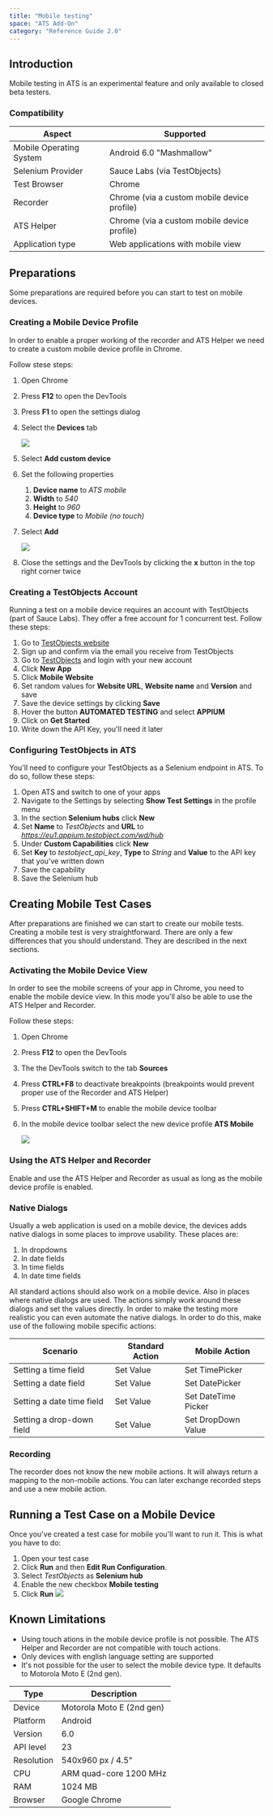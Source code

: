 ```yaml
---
title: "Mobile testing"
space: "ATS Add-On"
category: "Reference Guide 2.0"
---
```


## Introduction

Mobile testing in ATS is an experimental feature and only available to closed beta testers.

### Compatibility

| Aspect | Supported |
| ------ | --------- |
| Mobile Operating System | Android 6.0 "Mashmallow" |
| Selenium Provider | Sauce Labs (via TestObjects) |
| Test Browser | Chrome |
| Recorder | Chrome (via a custom mobile device profile) |
| ATS Helper | Chrome (via a custom mobile device profile) |
| Application type | Web applications with mobile view |

## Preparations

Some preparations are required before you can start to test on mobile devices.

### Creating a Mobile Device Profile

In order to enable a proper working of the recorder and ATS Helper we need to create a custom mobile device profile in Chrome.

Follow stese steps:

1. Open Chrome
1. Press **F12** to open the DevTools
1. Press **F1** to open the settings dialog
1. Select the **Devices** tab

    ![](/refguide-ats-2/attachments/mobile/chrome-settings-1.png)
1. Select **Add custom device**
1. Set the following properties
    1. **Device name** to *ATS mobile*
    1. **Width** to *540*
    1. **Height** to *960*
    1. **Device type** to *Mobile (no touch)*
1. Select **Add**

    ![](/refguide-ats-2/attachments/mobile/chrome-settings-2.png)
1. Close the settings and the DevTools by clicking the **x** button in the top right corner twice

### Creating a TestObjects Account

Running a test on a mobile device requires an account with TestObjects (part of Sauce Labs). They offer a free account for 1 concurrent test.
Follow these steps:

1. Go to [TestObjects website](https://app.testobject.com/#/signup/)
1. Sign up and confirm via the email you receive from TestObjects
1. Go to [TestObjects](https://app.testobject.com/#/) and login with your new account
1. Click **New App**
1. Click **Mobile Website**
1. Set random values for **Website URL**, **Website name** and **Version** and save
1. Save the device settings by clicking **Save**
1. Hover the button **AUTOMATED TESTING** and select **APPIUM**
1. Click on **Get Started**
1. Write down the API Key, you'll need it later

### Configuring TestObjects in ATS

You'll need to configure your TestObjects as a Selenium endpoint in ATS. To do so, follow these steps:

1. Open ATS and switch to one of your apps
1. Navigate to the Settings by selecting **Show Test Settings** in the profile menu
1. In the section **Selenium hubs** click **New**
1. Set **Name** to *TestObjects* and **URL** to *https://eu1.appium.testobject.com/wd/hub*
1. Under **Custom Capabilities** click **New**
1. Set **Key** to *testobject_api_key*, **Type** to *String* and **Value** to the API key that you've written down
1. Save the capability
1. Save the Selenium hub

## Creating Mobile Test Cases

After preparations are finished we can start to create our mobile tests.
Creating a mobile test is very straightforward. There are only a few differences that you should understand. They are described in the next sections.

### Activating the Mobile Device View

In order to see the mobile screens of your app in Chrome, you need to enable the mobile device view. In this mode you'll also be able to use the ATS Helper and Recorder.

Follow these steps:

1. Open Chrome
1. Press **F12** to open the DevTools
1. The the DevTools switch to the tab **Sources**
1. Press **CTRL+F8** to deactivate breakpoints (breakpoints would prevent proper use of the Recorder and ATS Helper)
1. Press **CTRL+SHIFT+M** to enable the mobile device toolbar
1. In the mobile device toolbar select the new device profile **ATS Mobile**

    ![](/refguide-ats-2/attachments/mobile/chrome-settings-3.png)

### Using the ATS Helper and Recorder

Enable and use the ATS Helper and Recorder as usual as long as the mobile device profile is enabled.

### Native Dialogs

Usually a web application is used on a mobile device, the devices adds native dialogs in some places to improve usability.
These places are:

1. In dropdowns
1. In date fields
1. In time fields
1. In date time fields

All standard actions should also work on a mobile device. Also in places where native dialogs are used. The actions simply work around these dialogs and set the values directly.
In order to make the testing more realistic you can even automate the native dialogs. In order to do this, make use of the following mobile specific actions:

| Scenario | Standard Action | Mobile Action |
| -------- | --------------- | --------------|
| Setting a time field | Set Value | Set TimePicker |
| Setting a date field | Set Value | Set DatePicker |
| Setting a date time field | Set Value | Set DateTime Picker |
| Setting a drop-down field | Set Value | Set DropDown Value |

### Recording

The recorder does not know the new mobile actions. It will always return a mapping to the non-mobile actions. You can later exchange recorded steps and use a new mobile action.

## Running a Test Case on a Mobile Device

Once you've created a test case for mobile you'll want to run it.
This is what you have to do:

1. Open your test case 
1. Click **Run** and then **Edit Run Configuration**.
1. Select *TestObjects* as **Selenium hub**
1. Enable the new checkbox **Mobile testing**
1. Click **Run**
![](/refguide-ats-2/attachments/mobile/run-configuration.png)

## Known Limitations

* Using touch ations in the mobile device profile is not possible. The ATS Helper and Recorder are not compatible with touch actions.
* Only devices with english language setting are supported
* It's not possible for the user to select the mobile device type. It defaults to Motorola Moto E (2nd gen).

| Type | Description |
| --- | --- |
| Device | Motorola Moto E (2nd gen) |
| Platform | Android |
| Version | 6.0 |
| API level | 23 |
| Resolution | 540x960 px / 4.5" |
| CPU | ARM quad-core 1200 MHz |
| RAM | 1024 MB |
| Browser | Google Chrome |